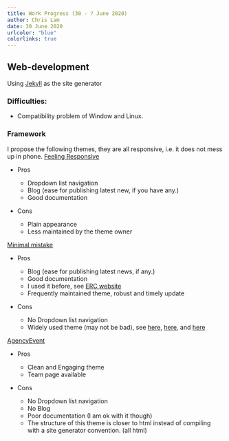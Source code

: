 ```yaml
---
title: Work Progress (30 - ? June 2020)
author: Chris Lam
date: 30 June 2020
urlcolor: "blue"
colorlinks: true
---
```


<!-- # Task delegated

1. Literature review (on-going)
2. Search for research grants opportunities (started)
3. Web-development (started) -->

## Web-development

Using [Jekyll](https://jekyllrb.com/) as the site generator

### Difficulties:

- Compatibility problem of Window and Linux.

### Framework

I propose the following themes, they are all responsive, i.e. it does not mess up in phone.
[Feeling Responsive](https://phlow.github.io/feeling-responsive/)

- Pros

  - Dropdown list navigation
  - Blog (ease for publishing latest new, if you have any.)
  - Good documentation

- Cons

  - Plain appearance
  - Less maintained by the theme owner

[Minimal mistake](https://mmistakes.github.io/minimal-mistakes/)

- Pros

  - Blog (ease for publishing latest news, if any.)
  - Good documentation
  - I used it before, see [ERC website](https://erc.cuhk.edu.hk/)
  - Frequently maintained theme, robust and timely update

- Cons

  - No Dropdown list navigation
  - Widely used theme (may not be bad), see [here](https://www.cross-validated.com/index.html), [here](https://yosuketanigawa.com/), and [here](https://dseconf.org/about)

[Agency](https://startbootstrap.com/previews/agency/)[Event](https://msiastc.github.io/)

- Pros

  - Clean and Engaging theme
  - Team page available

- Cons

  - No Dropdown list navigation
  - No Blog
  - Poor documentation (I am ok with it though)
  - The structure of this theme is closer to html instead of compiling with a site generator convention. (all html)
